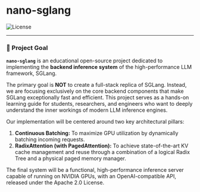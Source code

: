 # nano-sglang

![License](https://img.shields.io/badge/License-Apache_2.0-blue.svg)

---

### 🎯 Project Goal

**`nano-sglang`** is an educational open-source project dedicated to implementing the **backend inference system** of the high-performance LLM framework, SGLang.

The primary goal is **NOT** to create a full-stack replica of SGLang. Instead, we are focusing exclusively on the core backend components that make SGLang exceptionally fast and efficient. This project serves as a hands-on learning guide for students, researchers, and engineers who want to deeply understand the inner workings of modern LLM inference engines.

Our implementation will be centered around two key architectural pillars:
1.  **Continuous Batching:** To maximize GPU utilization by dynamically batching incoming requests.
2.  **RadixAttention (with PagedAttention):** To achieve state-of-the-art KV cache management and reuse through a combination of a logical Radix Tree and a physical paged memory manager.

The final system will be a functional, high-performance inference server capable of running on NVIDIA GPUs, with an OpenAI-compatible API, released under the Apache 2.0 License.